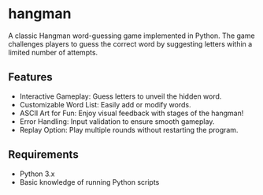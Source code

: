 # hangman
A classic Hangman word-guessing game implemented in Python. The game challenges players to guess the correct word by suggesting letters within a limited number of attempts.
## Features
- Interactive Gameplay: Guess letters to unveil the hidden word.
- Customizable Word List: Easily add or modify words.
- ASCII Art for Fun: Enjoy visual feedback with stages of the hangman!
- Error Handling: Input validation to ensure smooth gameplay.
- Replay Option: Play multiple rounds without restarting the program.
## Requirements
- Python 3.x
- Basic knowledge of running Python scripts
